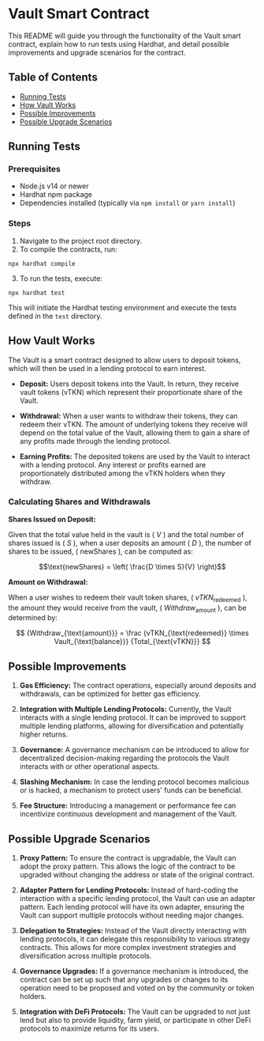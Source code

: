 # Vault Smart Contract

This README will guide you through the functionality of the Vault smart contract, explain how to run tests using Hardhat, and detail possible improvements and upgrade scenarios for the contract.

## Table of Contents

- [Running Tests](#running-tests)
- [How Vault Works](#how-vault-works)
- [Possible Improvements](#possible-improvements)
- [Possible Upgrade Scenarios](#possible-upgrade-scenarios)

## Running Tests

### Prerequisites

- Node.js v14 or newer
- Hardhat npm package
- Dependencies installed (typically via `npm install` or `yarn install`)

### Steps

1. Navigate to the project root directory.
2. To compile the contracts, run:

```
npx hardhat compile
```

3. To run the tests, execute:

```
npx hardhat test
```

This will initiate the Hardhat testing environment and execute the tests defined in the `test` directory.

## How Vault Works

The Vault is a smart contract designed to allow users to deposit tokens, which will then be used in a lending protocol to earn interest.

- **Deposit:** Users deposit tokens into the Vault. In return, they receive vault tokens (vTKN) which represent their proportionate share of the Vault.

- **Withdrawal:** When a user wants to withdraw their tokens, they can redeem their vTKN. The amount of underlying tokens they receive will depend on the total value of the Vault, allowing them to gain a share of any profits made through the lending protocol.

- **Earning Profits:** The deposited tokens are used by the Vault to interact with a lending protocol. Any interest or profits earned are proportionately distributed among the vTKN holders when they withdraw.

### Calculating Shares and Withdrawals

**Shares Issued on Deposit:**

Given that the total value held in the vault is \( $V$ \) and the total number of shares issued is \( $S$ \), when a user deposits an amount \( $D$ \), the number of shares to be issued, \( $\text{newShares}$ \), can be computed as:

$$\text{newShares} = \left( \frac{D \times S}{V} \right)$$

**Amount on Withdrawal:**

When a user wishes to redeem their vault token shares, \( $vTKN_{\text{redeemed}}$ \), the amount they would receive from the vault, \( ${Withdraw_{\text{amount}}}$ \), can be determined by:

$$
{Withdraw_{\text{amount}}} = \frac
{vTKN_{\text{redeemed}}
\times
Vault_{\text{balance}}}
{Total_{\text{vTKN}}}
$$



## Possible Improvements

1. **Gas Efficiency:** The contract operations, especially around deposits and withdrawals, can be optimized for better gas efficiency.

2. **Integration with Multiple Lending Protocols:** Currently, the Vault interacts with a single lending protocol. It can be improved to support multiple lending platforms, allowing for diversification and potentially higher returns.

3. **Governance:** A governance mechanism can be introduced to allow for decentralized decision-making regarding the protocols the Vault interacts with or other operational aspects.

4. **Slashing Mechanism:** In case the lending protocol becomes malicious or is hacked, a mechanism to protect users' funds can be beneficial.

5. **Fee Structure:** Introducing a management or performance fee can incentivize continuous development and management of the Vault.

## Possible Upgrade Scenarios

1. **Proxy Pattern:** To ensure the contract is upgradable, the Vault can adopt the proxy pattern. This allows the logic of the contract to be upgraded without changing the address or state of the original contract.

2. **Adapter Pattern for Lending Protocols:** Instead of hard-coding the interaction with a specific lending protocol, the Vault can use an adapter pattern. Each lending protocol will have its own adapter, ensuring the Vault can support multiple protocols without needing major changes.

3. **Delegation to Strategies:** Instead of the Vault directly interacting with lending protocols, it can delegate this responsibility to various strategy contracts. This allows for more complex investment strategies and diversification across multiple protocols.

4. **Governance Upgrades:** If a governance mechanism is introduced, the contract can be set up such that any upgrades or changes to its operation need to be proposed and voted on by the community or token holders.

5. **Integration with DeFi Protocols:** The Vault can be upgraded to not just lend but also to provide liquidity, farm yield, or participate in other DeFi protocols to maximize returns for its users.
